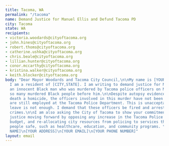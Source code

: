 ```yaml
---
title: Tacoma, WA
permalink: "/tacoma"
name: Demand Justice for Manuel Ellis and Defund Tacoma PD
city: Tacoma
state: WA
recipients:
- victoria.woodards@cityoftacoma.org
- john.hines@cityoftacoma.org
- robert.thoms@cityoftacoma.org
- catherine.ushka@cityoftacoma.org
- chris.beale@cityoftacoma.org
- lillian.hunter@cityoftacoma.org
- conor.mccarthy@cityoftacoma.org
- kristina.walker@cityoftacoma.org
- keith.blocker@cityoftacoma.org
body: "Dear Mayor Woodards and Tacoma City Council,\n\nMy name is [YOUR NAME] and
  I am a resident of [CITY,STATE]. I am writing to demand justice for Manuel Ellis,
  an innocent Black man who was murdered by Tacoma police officers on March 3, and
  so many murdered Black people before him.\n\nDespite autopsy evidence ruling Ellis’
  death a homicide, the officers involved in this murder have not been charged and
  are still employed at the Tacoma Police Department. This is unacceptable. Administrative
  leave is not enough. I demand that these officers be fired and arrested for their
  crimes.\n\nI am also asking the City of Tacoma to show your commitment to racial
  justice moving forward by opposing any increase in the Tacoma Police Department’s
  budget, and re-allocating city resources from policing to services that keep Black
  people safe, such as healthcare, education, and community programs. \n\nThank you,\n[YOUR
  NAME]\n[YOUR ADDRESS]\n[YOUR EMAIL]\n[YOUR PHONE NUMBER]"
layout: email
---
```


